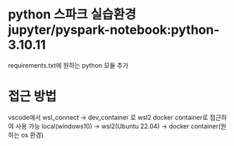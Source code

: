# python 스파크 실습환경 jupyter/pyspark-notebook:python-3.10.11

requirements.txt에 원하는 python 모듈 추가

# 접근 방법
vscode에서 wsl_connect -> dev_container 로 wsl2 docker container로 접근하여 사용 가능
local(windows10) -> wsl2(Ubuntu 22.04) -> docker container(원하는 os 환경)